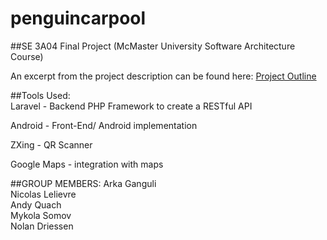 penguincarpool
==============

##SE 3A04 Final Project (McMaster University Software Architecture Course) 

An excerpt from the project description can be found here: [Project Outline](http://puu.sh/dgTX6/4344ad3c77.png) </br>

##Tools Used: </br>
Laravel - Backend PHP Framework to create a RESTful API</br>

Android - Front-End/ Android implementation</br>

ZXing - QR Scanner</br>

Google Maps - integration with maps</br>

##GROUP MEMBERS:
Arka Ganguli <br/>
Nicolas Lelievre <br/>
Andy Quach <br/>
Mykola Somov <br/>
Nolan Driessen <br/>
